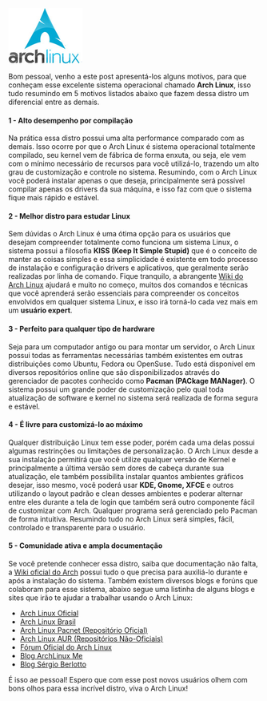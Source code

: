 [![Distro Arch Linux](images/arch-linux-logo.jpg)](http://archlinux.org/) 

Bom pessoal, venho a este post apresentá-los alguns motivos, para que conheçam esse excelente sistema operacional chamado **Arch Linux**, isso tudo resumindo em 5 motivos listados abaixo que fazem dessa distro um diferencial entre as demais.

#### 1 - Alto desempenho por compilação

Na prática essa distro possui uma alta performance comparado com as demais. Isso ocorre por que o Arch Linux é sistema operacional totalmente compilado, seu kernel vem de fábrica de forma enxuta, ou seja, ele vem com o mínimo necessário de recursos para você utilizá-lo, trazendo um alto grau de customização e controle no sistema. Resumindo, com o Arch Linux você poderá instalar apenas o que deseja, principalmente será possível compilar apenas os drivers da sua máquina, e isso faz com que o sistema fique mais rápido e estável.

#### 2 - Melhor distro para estudar Linux

Sem dúvidas o Arch Linux é uma ótima opção para os usuários que desejam compreender totalmente como funciona um sistema Linux, o sistema possui a filosofia **KISS (Keep It Simple Stupid)** que é o conceito de manter as coisas simples e essa simplicidade é existente em todo processo de instalação e configuração drivers e aplicativos, que geralmente serão realizadas por linha de comando. Fique tranquilo, a abrangente [Wiki do Arch Linux](http://www.archlinux-br.org/wiki/ "Arch Linux Wiki") ajudará e muito no começo, muitos dos comandos e técnicas que você aprenderá serão essenciais para compreender os conceitos envolvidos em qualquer sistema Linux, e isso irá torná-lo cada vez mais em um **usuário expert**.

#### 3 - Perfeito para qualquer tipo de hardware

Seja para um computador antigo ou para montar um servidor, o Arch Linux possui todas as ferramentas necessárias também existentes em outras distribuições como Ubuntu, Fedora ou OpenSuse. Tudo está disponível em diversos repositórios online que são disponibilizados através do gerenciador de pacotes conhecido como **Pacman (PACkage MANager)**. O sistema possui um grande poder de customização pelo qual toda atualização de software e kernel no sistema será realizada de forma segura e estável.

#### 4 - É livre para customizá-lo ao máximo

Qualquer distribuição Linux tem esse poder, porém cada uma delas possui algumas restrinções ou limitações de personalização. O Arch Linux desde a sua instalação permitirá que você utilize qualquer versão de Kernel e principalmente a última versão sem dores de cabeça durante sua atualização, ele também possibilita instalar quantos ambientes gráficos desejar, isso mesmo, você poderá usar **KDE, Gnome, XFCE** e outros utilizando o layout padrão e clean desses ambientes e poderar alternar entre eles durante a tela de login que também será outro componente fácil de customizar com Arch. Qualquer programa será gerenciado pelo Pacman de forma intuitiva. Resumindo tudo no Arch Linux será simples, fácil, controlado e transparente para o usuário.

#### 5 - Comunidade ativa e ampla documentação

Se você pretende conhecer essa distro, saiba que documentação não falta, a [Wiki oficial do Arch](http://www.archlinux-br.org/wiki/ "Wiki Arch Linux") possui tudo o que precisa para auxiliá-lo durante e após a instalação do sistema. Também existem diversos blogs e forúns que colaboram para esse sistema, abaixo segue uma listinha de alguns blogs e sites que irão te ajudar a trabalhar usando o Arch Linux:

*   [Arch Linux Oficial](http://archlinux.org/)
*   [Arch Linux Brasil](http://archlinux-br.org/)
*   [Arch Linux Pacnet (Repositório Oficial)](http://pacnet.archlinux.pl/category/)
*   [Arch Linux AUR (Repositórios Não-Oficiais)](https://aur.archlinux.org/packages.php)
*   [Fórum Oficial do Arch Linux](http://forum.archlinux-br.org/)
*   [Blog ArchLinux Me](http://archlinux.me/)
*   [Blog Sérgio Berlotto](http://berlotto.blog.br/)

É isso ae pessoal! Espero que com esse post novos usuários olhem com bons olhos para essa incrível distro, viva o Arch Linux!